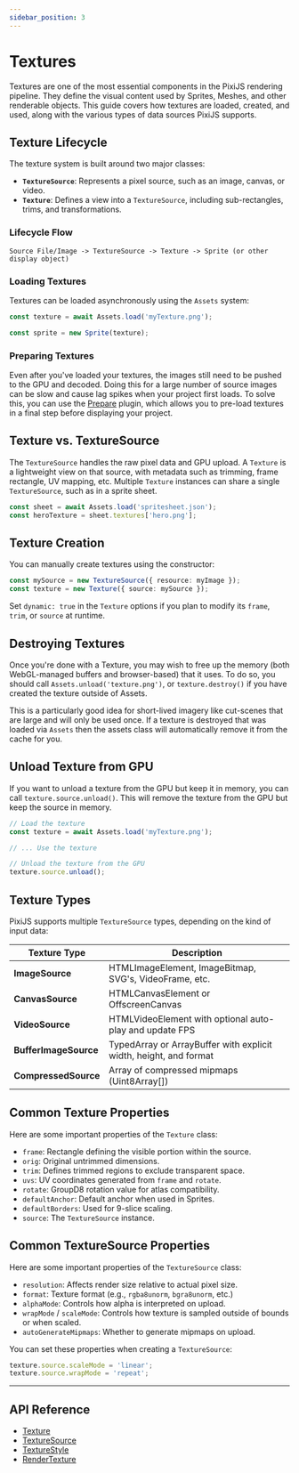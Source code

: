 ```yaml
---
sidebar_position: 3
---
```


# Textures

Textures are one of the most essential components in the PixiJS rendering pipeline. They define the visual content used by Sprites, Meshes, and other renderable objects. This guide covers how textures are loaded, created, and used, along with the various types of data sources PixiJS supports.

## Texture Lifecycle

The texture system is built around two major classes:

- **`TextureSource`**: Represents a pixel source, such as an image, canvas, or video.
- **`Texture`**: Defines a view into a `TextureSource`, including sub-rectangles, trims, and transformations.

### Lifecycle Flow

```
Source File/Image -> TextureSource -> Texture -> Sprite (or other display object)
```

### Loading Textures

Textures can be loaded asynchronously using the `Assets` system:

```ts
const texture = await Assets.load('myTexture.png');

const sprite = new Sprite(texture);
```

### Preparing Textures

Even after you've loaded your textures, the images still need to be pushed to the GPU and decoded. Doing this for a large number of source images can be slow and cause lag spikes when your project first loads. To solve this, you can use the [Prepare](https://pixijs.download/release/docs/rendering.PrepareSystem.html) plugin, which allows you to pre-load textures in a final step before displaying your project.

## Texture vs. TextureSource

The `TextureSource` handles the raw pixel data and GPU upload. A `Texture` is a lightweight view on that source, with metadata such as trimming, frame rectangle, UV mapping, etc. Multiple `Texture` instances can share a single `TextureSource`, such as in a sprite sheet.

```ts
const sheet = await Assets.load('spritesheet.json');
const heroTexture = sheet.textures['hero.png'];
```

## Texture Creation

You can manually create textures using the constructor:

```ts
const mySource = new TextureSource({ resource: myImage });
const texture = new Texture({ source: mySource });
```

Set `dynamic: true` in the `Texture` options if you plan to modify its `frame`, `trim`, or `source` at runtime.

## Destroying Textures

Once you're done with a Texture, you may wish to free up the memory (both WebGL-managed buffers and browser-based) that it uses. To do so, you should call `Assets.unload('texture.png')`, or `texture.destroy()` if you have created the texture outside of Assets.

This is a particularly good idea for short-lived imagery like cut-scenes that are large and will only be used once. If a texture is destroyed that was loaded via `Assets` then the assets class will automatically remove it from the cache for you.

## Unload Texture from GPU

If you want to unload a texture from the GPU but keep it in memory, you can call `texture.source.unload()`. This will remove the texture from the GPU but keep the source in memory.

```ts
// Load the texture
const texture = await Assets.load('myTexture.png');

// ... Use the texture

// Unload the texture from the GPU
texture.source.unload();
```

## Texture Types

PixiJS supports multiple `TextureSource` types, depending on the kind of input data:

| Texture Type          | Description                                                       |
| --------------------- | ----------------------------------------------------------------- |
| **ImageSource**       | HTMLImageElement, ImageBitmap, SVG's, VideoFrame, etc.            |
| **CanvasSource**      | HTMLCanvasElement or OffscreenCanvas                              |
| **VideoSource**       | HTMLVideoElement with optional auto-play and update FPS           |
| **BufferImageSource** | TypedArray or ArrayBuffer with explicit width, height, and format |
| **CompressedSource**  | Array of compressed mipmaps (Uint8Array\[])                       |

## Common Texture Properties

Here are some important properties of the `Texture` class:

- `frame`: Rectangle defining the visible portion within the source.
- `orig`: Original untrimmed dimensions.
- `trim`: Defines trimmed regions to exclude transparent space.
- `uvs`: UV coordinates generated from `frame` and `rotate`.
- `rotate`: GroupD8 rotation value for atlas compatibility.
- `defaultAnchor`: Default anchor when used in Sprites.
- `defaultBorders`: Used for 9-slice scaling.
- `source`: The `TextureSource` instance.

## Common TextureSource Properties

Here are some important properties of the `TextureSource` class:

- `resolution`: Affects render size relative to actual pixel size.
- `format`: Texture format (e.g., `rgba8unorm`, `bgra8unorm`, etc.)
- `alphaMode`: Controls how alpha is interpreted on upload.
- `wrapMode` / `scaleMode`: Controls how texture is sampled outside of bounds or when scaled.
- `autoGenerateMipmaps`: Whether to generate mipmaps on upload.

You can set these properties when creating a `TextureSource`:

```ts
texture.source.scaleMode = 'linear';
texture.source.wrapMode = 'repeat';
```

---

## API Reference

- [Texture](https://pixijs.download/release/docs/rendering.Texture.html)
- [TextureSource](https://pixijs.download/release/docs/rendering.TextureSource.html)
- [TextureStyle](https://pixijs.download/release/docs/rendering.TextureStyle.html)
- [RenderTexture](https://pixijs.download/release/docs/rendering.RenderTexture.html)
